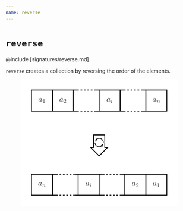 ```yaml
---
name: reverse
---
```


# `reverse`

@include [signatures/reverse.md]

`reverse` creates a collection by reversing the order of the elements.

<figure class="diagram">
  <img src="images/reverse.svg" alt="reverse function">
  <!-- <figcaption class="diagram-desc"></figcaption> -->
</figure>
